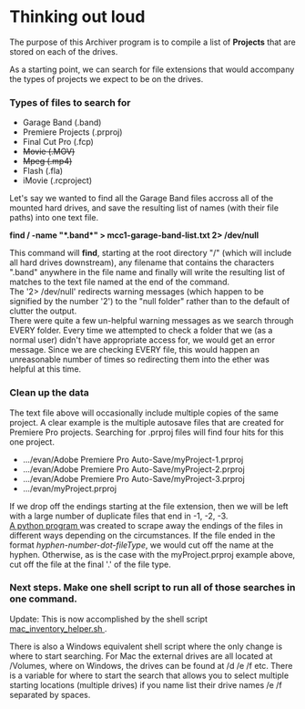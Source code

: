 # Thinking out loud

The purpose of this Archiver program is to compile a list of **Projects** that are stored on each of the drives. 

As a starting point, we can search for file extensions that would accompany the types of projects we expect to be on the drives.

### Types of files to search for
<ul> 
  
  <li>Garage Band (.band) </li>
  <li>Premiere Projects (.prproj)</li>
  <li>Final Cut Pro (.fcp)</li>
  <li><strike>Movie (.MOV)</strike></li>
  <li><strike>Mpeg (.mp4) </strike></li>
  <li>Flash (.fla)</li>
  <li>iMovie (.rcproject)</li>
</ul>

Let's say we wanted to find all the Garage Band files accross all of the mounted hard drives, and save the resulting list of names (with their file paths) into one text file. 

**find / -name "\*.band\*" > mcc1-garage-band-list.txt 2> /dev/null**

This command will **find**,  starting at the root directory "/" (which will include all hard drives downstream), any filename that contains the characters ".band" anywhere in the file name and finally will write the resulting list of matches to the text file named at the end of the command.   
The '2> /dev/null' redirects warning messages (which happen to be signified by the number '2') to the "null folder" rather than to the default of clutter the output.  
There were quite a few un-helpful warning messages as we search through EVERY folder.  Every time we attempted to check a folder that we (as a normal user) didn't have appropriate access for, we would get an error message.  Since we are checking EVERY file, this would happen an unreasonable number of times so redirecting them into the ether was helpful at this time.  

### Clean up the data

The text file above will occasionally include multiple copies of the same project.  A clear example is the multiple autosave files that are created for Premiere Pro projects. 
Searching for .prproj files will find four hits for this one project.  

<ul>
  <li>.../evan/Adobe Premiere Pro Auto-Save/myProject-1.prproj</li>
  <li>.../evan/Adobe Premiere Pro Auto-Save/myProject-2.prproj</li>
  <li>.../evan/Adobe Premiere Pro Auto-Save/myProject-3.prproj</li>
  <li>.../evan/myProject.prproj</li>
</ul>

If we drop off the endings starting at the file extension, then we will be left with a large number of duplicate files that end in -1, -2, -3.
<br>
<a href="https://github.com/ekn394/KPL-Commons-Studio-Archive-Helper/blob/main/removeDuplicates.py"> A python program </a> was created to scrape away the endings of the files in different ways depending on the circumstances.  If the file ended in the format _hyphen-number-dot-fileType_, we would cut off the name at the hyphen.  Otherwise, as is the case with the myProject.prproj example above, cut off the file at the final '.' of the file type.

### Next steps.  Make one shell script to run all of those searches in one command.  

Update: This is now accomplished by the shell script <a href="https://github.com/ekn394/KPL-CS-Archiver/blob/main/mac_inventory_helper.sh"> mac_inventory_helper.sh </a>.  

There is also a Windows equivalent shell script where the only change is where to start searching.  For Mac the external drives are all located at /Volumes, where on Windows, the drives can be found at /d /e /f  etc.  There is a variable for where to start the search that allows you to select multiple starting locations (multiple drives) if you name list their drive names /e /f separated by spaces.   

